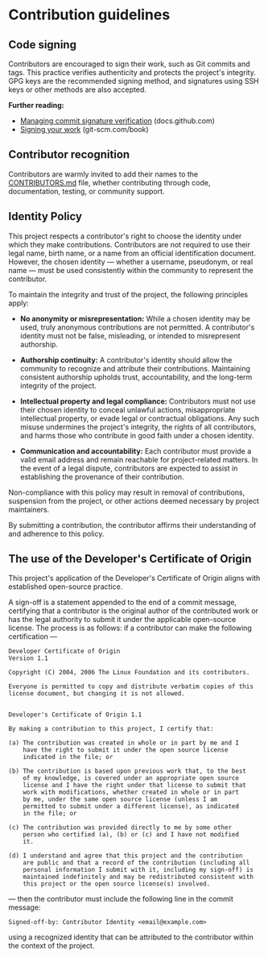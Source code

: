 <!--
  Copyright 2024-2025 Stanislav Senotrusov

  Licensed under the Apache License, Version 2.0 (the "License");
  you may not use this file except in compliance with the License.
  You may obtain a copy of the License at

      http://www.apache.org/licenses/LICENSE-2.0

  Unless required by applicable law or agreed to in writing, software
  distributed under the License is distributed on an "AS IS" BASIS,
  WITHOUT WARRANTIES OR CONDITIONS OF ANY KIND, either express or implied.
  See the License for the specific language governing permissions and
  limitations under the License.
-->

# Contribution guidelines

## Code signing

Contributors are encouraged to sign their work, such as Git commits and tags. This practice verifies authenticity and protects the project's integrity. GPG keys are the recommended signing method, and signatures using SSH keys or other methods are also accepted.

**Further reading:**

  * [Managing commit signature verification](https://docs.github.com/en/authentication/managing-commit-signature-verification/about-commit-signature-verification) (docs.github.com)
  * [Signing your work](https://git-scm.com/book/ms/v2/Git-Tools-Signing-Your-Work) (git-scm.com/book)

## Contributor recognition

Contributors are warmly invited  to add their names to the [CONTRIBUTORS.md](CONTRIBUTORS.md) file, whether contributing through code, documentation, testing, or community support.

## Identity Policy

This project respects a contributor's right to choose the identity under which they make contributions. Contributors are not required to use their legal name, birth name, or a name from an official identification document. However, the chosen identity — whether a username, pseudonym, or real name — must be used consistently within the community to represent the contributor.

To maintain the integrity and trust of the project, the following principles apply:

- **No anonymity or misrepresentation:** While a chosen identity may be used, truly anonymous contributions are not permitted. A contributor's identity must not be false, misleading, or intended to misrepresent authorship.

- **Authorship continuity:** A contributor's identity should allow the community to recognize and attribute their contributions. Maintaining consistent authorship upholds trust, accountability, and the long-term integrity of the project.

- **Intellectual property and legal compliance:** Contributors must not use their chosen identity to conceal unlawful actions, misappropriate intellectual property, or evade legal or contractual obligations. Any such misuse undermines the project's integrity, the rights of all contributors, and harms those who contribute in good faith under a chosen identity.

- **Communication and accountability:** Each contributor must provide a valid email address and remain reachable for project-related matters. In the event of a legal dispute, contributors are expected to assist in establishing the provenance of their contribution.

Non-compliance with this policy may result in removal of contributions, suspension from the project, or other actions deemed necessary by project maintainers.

By submitting a contribution, the contributor affirms their understanding of and adherence to this policy.

## The use of the Developer's Certificate of Origin

This project's application of the Developer's Certificate of Origin aligns with established open-source practice.

A sign-off is a statement appended to the end of a commit message, certifying that a contributor is the original author of the contributed work or has the legal authority to submit it under the applicable open-source license. The process is as follows: if a contributor can make the following certification —

```plaintext
Developer Certificate of Origin
Version 1.1

Copyright (C) 2004, 2006 The Linux Foundation and its contributors.

Everyone is permitted to copy and distribute verbatim copies of this
license document, but changing it is not allowed.


Developer's Certificate of Origin 1.1

By making a contribution to this project, I certify that:

(a) The contribution was created in whole or in part by me and I
    have the right to submit it under the open source license
    indicated in the file; or

(b) The contribution is based upon previous work that, to the best
    of my knowledge, is covered under an appropriate open source
    license and I have the right under that license to submit that
    work with modifications, whether created in whole or in part
    by me, under the same open source license (unless I am
    permitted to submit under a different license), as indicated
    in the file; or

(c) The contribution was provided directly to me by some other
    person who certified (a), (b) or (c) and I have not modified
    it.

(d) I understand and agree that this project and the contribution
    are public and that a record of the contribution (including all
    personal information I submit with it, including my sign-off) is
    maintained indefinitely and may be redistributed consistent with
    this project or the open source license(s) involved.
```

— then the contributor must include the following line in the commit message:

```plaintext
Signed-off-by: Contributor Identity <email@example.com>
```

using a recognized identity that can be attributed to the contributor within the context of the project.
